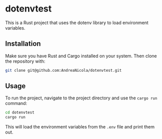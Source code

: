 # dotenvtest

This is a Rust project that uses the dotenv library to load environment variables.

## Installation

Make sure you have Rust and Cargo installed on your system. Then clone the repository with:

```bash
git clone git@github.com:AndreaNicola/dotenvtest.git
```

## Usage

To run the project, navigate to the project directory and use the `cargo run` command:

```bash
cd dotenvtest
cargo run
```

This will load the environment variables from the `.env` file and print them out.
